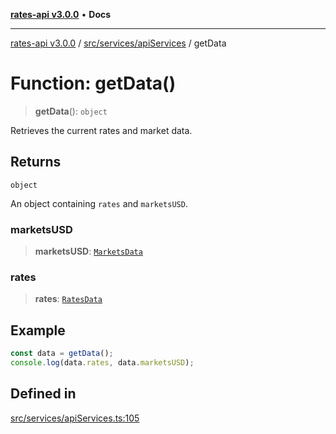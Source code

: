 [**rates-api v3.0.0**](../../../../README.md) • **Docs**

***

[rates-api v3.0.0](../../../../modules.md) / [src/services/apiServices](../README.md) / getData

# Function: getData()

> **getData**(): `object`

Retrieves the current rates and market data.

## Returns

`object`

An object containing `rates` and `marketsUSD`.

### marketsUSD

> **marketsUSD**: [`MarketsData`](../../../types/type-aliases/MarketsData.md)

### rates

> **rates**: [`RatesData`](../../../types/type-aliases/RatesData.md)

## Example

```typescript
const data = getData();
console.log(data.rates, data.marketsUSD);
```

## Defined in

[src/services/apiServices.ts:105](https://github.com/ZelCore-io/rates-api/blob/6685e3f3773638f4d641af3eec276ce5ce2b0d4c/src/services/apiServices.ts#L105)
